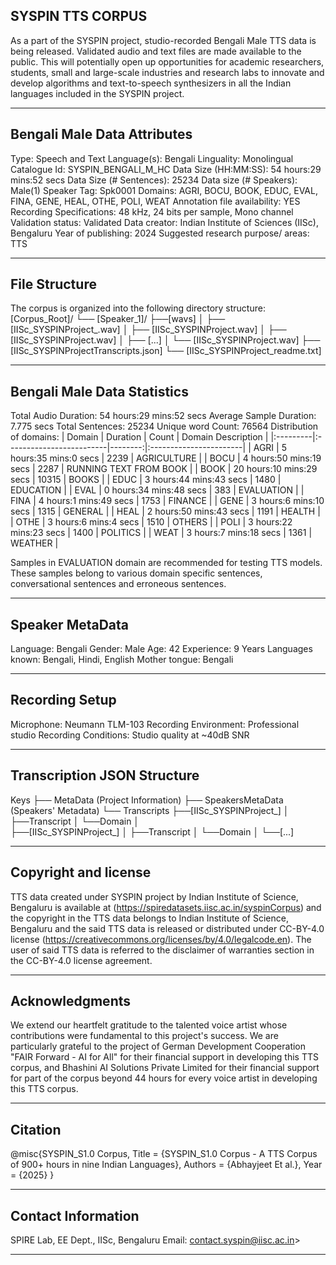 ## SYSPIN TTS CORPUS

As a part of the SYSPIN project, studio-recorded Bengali Male TTS data is being released.
Validated audio and text files are made available to the public. This will potentially open up
opportunities for academic researchers, students, small and large-scale industries and research
labs to innovate and develop algorithms and text-to-speech synthesizers in all the Indian languages
included in the SYSPIN project.

---

## Bengali Male Data Attributes

Type: Speech and Text
Language(s): Bengali
Linguality: Monolingual
Catalogue Id: SYSPIN_BENGALI_M_HC
Data Size (HH:MM:SS): 54 hours:29 mins:52 secs
Data Size (# Sentences): 25234
Data size (# Speakers): Male(1)
Speaker Tag: Spk0001
Domains: AGRI, BOCU, BOOK, EDUC, EVAL, FINA, GENE, HEAL, OTHE, POLI, WEAT
Annotation file availability: YES
Recording Specifications: 48 kHz, 24 bits per sample, Mono channel
Validation status: Validated
Data creator: Indian Institute of Sciences (IISc), Bengaluru
Year of publishing: 2024
Suggested research purpose/ areas: TTS

---

## File Structure

The corpus is organized into the following directory structure:
[Corpus_Root]/
└── [Speaker_1]/
      ├──[wavs]
      │    ├── [IISc_SYSPINProject_<languageTag><genderTag><domainTag><uniqueID>.wav]
      │    ├── [IISc_SYSPINProject<languageTag><genderTag><domainTag><uniqueID>.wav]
      │    ├── [IISc_SYSPINProject<languageTag><genderTag><domainTag><uniqueID>.wav]
      │    ├── [...]
      │    └── [IISc_SYSPINProject<languageTag><genderTag><domainTag><uniqueID>.wav]
      ├── [IISc_SYSPINProject<languageTag><genderTag><speakerTag><qualityCheckTag>Transcripts.json]
      └── [IISc_SYSPINProject<languageTag><genderTag><speakerTag><qualityCheckTag>_readme.txt]

---

## Bengali Male Data Statistics

Total Audio Duration:    54 hours:29 mins:52 secs
Average Sample Duration: 7.775 secs
Total Sentences:         25234
Unique word Count:       76564
Distribution of domains:
| Domain   | Duration                 |   Count | Domain Description     |
|:---------|:-------------------------|--------:|:-----------------------|
| AGRI     | 5 hours:35 mins:0 secs   |   2239  | AGRICULTURE            |
| BOCU     | 4 hours:50 mins:19 secs  |   2287  | RUNNING TEXT FROM BOOK |
| BOOK     | 20 hours:10 mins:29 secs |   10315 | BOOKS                  |
| EDUC     | 3 hours:44 mins:43 secs  |   1480  | EDUCATION              |
| EVAL     | 0 hours:34 mins:48 secs  |   383   | EVALUATION             |
| FINA     | 4 hours:1 mins:49 secs   |   1753  | FINANCE                |
| GENE     | 3 hours:6 mins:10 secs   |   1315  | GENERAL                |
| HEAL     | 2 hours:50 mins:43 secs  |   1191  | HEALTH                 |
| OTHE     | 3 hours:6 mins:4 secs    |   1510  | OTHERS                 |
| POLI     | 3 hours:22 mins:23 secs  |   1400  | POLITICS               |
| WEAT     | 3 hours:7 mins:18 secs   |   1361  | WEATHER                |

Samples in EVALUATION domain are recommended for testing TTS models. These samples belong to
various domain specific sentences, conversational sentences and erroneous sentences.

---

## Speaker MetaData

Language: Bengali
Gender: Male
Age: 42
Experience: 9 Years
Languages known: Bengali, Hindi, English
Mother tongue: Bengali

---

## Recording Setup

Microphone: Neumann TLM-103
Recording Environment: Professional studio
Recording Conditions: Studio quality at ~40dB SNR

---

## Transcription JSON Structure

Keys
├── MetaData (Project Information)
├── SpeakersMetaData (Speakers' Metadata)
└── Transcripts
        ├──[IISc_SYSPINProject_<languageTag><genderTag><domainTag><uniqueID>]
        │ 			├──Transcript
        │ 			└──Domain
        │ 		
        ├──[IISc_SYSPINProject<languageTag><genderTag><domainTag>_<uniqueID>]
        │ 			├──Transcript
        │ 			└──Domain
        │
        └──[...]

---

## Copyright and license

TTS data created under SYSPIN project by Indian Institute of Science, Bengaluru is available
at (https://spiredatasets.iisc.ac.in/syspinCorpus) and the copyright in the TTS data belongs to
Indian Institute of Science, Bengaluru and the said TTS data is released or distributed under
CC-BY-4.0 license (https://creativecommons.org/licenses/by/4.0/legalcode.en). The user of
said TTS data is referred to the disclaimer of warranties section in the CC-BY-4.0 license
agreement.

---

## Acknowledgments

We extend our heartfelt gratitude to the talented voice artist whose contributions were
fundamental to this project's success.
We are particularly grateful to the project of German Development Cooperation "FAIR Forward - AI
for All" for their financial support in developing this TTS corpus, and Bhashini AI Solutions 
Private Limited for their financial support for part of the corpus beyond 44 hours for every 
voice artist in developing this TTS corpus.

---

## Citation

@misc{SYSPIN_S1.0 Corpus,
     	Title = {SYSPIN_S1.0 Corpus - A TTS Corpus of 900+ hours in nine Indian Languages},
     	Authors = {Abhayjeet Et al.},
     	Year = {2025}
}

---

## Contact Information

SPIRE Lab, EE Dept., IISc, Bengaluru
Email: contact.syspin@iisc.ac.in>

---
